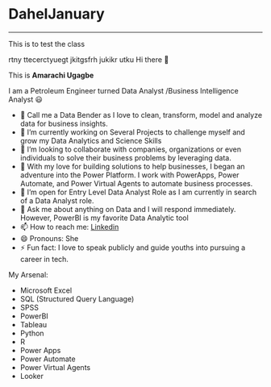 # DahelJanuary
---

This is to test the class

rtny ttecerctyuegt jkitgsfrh jukikr   utku
Hi there 👋


This is **Amarachi Ugagbe**

I am a Petroleum Engineer turned Data Analyst /Business Intelligence Analyst 😃

- 🔭 Call me a Data Bender as I love to clean, transform, model and analyze data for business insights.
-  🔭 I’m currently working on Several Projects to challenge myself and grow my Data Analytics and Science Skills
- 👯 I’m looking to collaborate with companies, organizations or even individuals to solve their business problems by leveraging data.
- 🤔 With my love for building solutions to help businesses, I began an adventure into the Power Platform. I work with PowerApps, Power Automate, and Power Virtual Agents to automate business processes.
- 🤔 I’m open for Entry Level Data Analyst Role as I am currently in search of a Data Analyst role.
- 💬 Ask me about anything on Data and I will respond immediately. However, PowerBI is my favorite Data Analytic tool
- 📫 How to reach me: [Linkedin](https://www.linkedin.com/in/data-analyst-amarachi-nwoke-ugagbe/)
- 😄 Pronouns: She
- ⚡ Fun fact: I love to speak publicly and guide youths into pursuing a career in tech.


My Arsenal:

- Microsoft Excel
- SQL (Structured Query Language)
- SPSS
- PowerBI
- Tableau
- Python
- R
- Power Apps
- Power Automate
- Power Virtual Agents
- Looker
